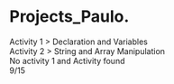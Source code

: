 # Projects_Paulo.
Activity 1 > Declaration and Variables <br>
Activity 2 > String and Array Manipulation <br>
No activity 1 and Activity found <br>
9/15
